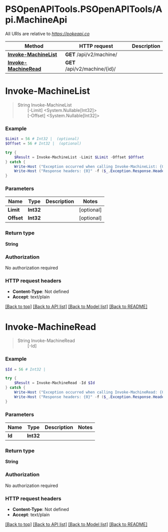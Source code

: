 # PSOpenAPITools.PSOpenAPITools/Api.MachineApi

All URIs are relative to *https://pokeapi.co*

Method | HTTP request | Description
------------- | ------------- | -------------
[**Invoke-MachineList**](MachineApi.md#Invoke-MachineList) | **GET** /api/v2/machine/ | 
[**Invoke-MachineRead**](MachineApi.md#Invoke-MachineRead) | **GET** /api/v2/machine/{id}/ | 


<a name="Invoke-MachineList"></a>
# **Invoke-MachineList**
> String Invoke-MachineList<br>
> &nbsp;&nbsp;&nbsp;&nbsp;&nbsp;&nbsp;&nbsp;&nbsp;[-Limit] <System.Nullable[Int32]><br>
> &nbsp;&nbsp;&nbsp;&nbsp;&nbsp;&nbsp;&nbsp;&nbsp;[-Offset] <System.Nullable[Int32]><br>



### Example
```powershell
$Limit = 56 # Int32 |  (optional)
$Offset = 56 # Int32 |  (optional)

try {
    $Result = Invoke-MachineList -Limit $Limit -Offset $Offset
} catch {
    Write-Host ("Exception occurred when calling Invoke-MachineList: {0}" -f ($_.ErrorDetails | ConvertFrom-Json))
    Write-Host ("Response headers: {0}" -f ($_.Exception.Response.Headers | ConvertTo-Json))
}
```

### Parameters

Name | Type | Description  | Notes
------------- | ------------- | ------------- | -------------
 **Limit** | **Int32**|  | [optional] 
 **Offset** | **Int32**|  | [optional] 

### Return type

**String**

### Authorization

No authorization required

### HTTP request headers

 - **Content-Type**: Not defined
 - **Accept**: text/plain

[[Back to top]](#) [[Back to API list]](../README.md#documentation-for-api-endpoints) [[Back to Model list]](../README.md#documentation-for-models) [[Back to README]](../README.md)

<a name="Invoke-MachineRead"></a>
# **Invoke-MachineRead**
> String Invoke-MachineRead<br>
> &nbsp;&nbsp;&nbsp;&nbsp;&nbsp;&nbsp;&nbsp;&nbsp;[-Id] <Int32><br>



### Example
```powershell
$Id = 56 # Int32 | 

try {
    $Result = Invoke-MachineRead -Id $Id
} catch {
    Write-Host ("Exception occurred when calling Invoke-MachineRead: {0}" -f ($_.ErrorDetails | ConvertFrom-Json))
    Write-Host ("Response headers: {0}" -f ($_.Exception.Response.Headers | ConvertTo-Json))
}
```

### Parameters

Name | Type | Description  | Notes
------------- | ------------- | ------------- | -------------
 **Id** | **Int32**|  | 

### Return type

**String**

### Authorization

No authorization required

### HTTP request headers

 - **Content-Type**: Not defined
 - **Accept**: text/plain

[[Back to top]](#) [[Back to API list]](../README.md#documentation-for-api-endpoints) [[Back to Model list]](../README.md#documentation-for-models) [[Back to README]](../README.md)

